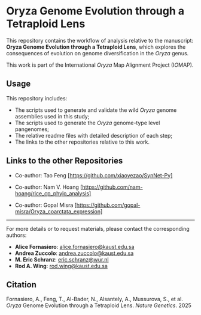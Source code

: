 # Oryza Genome Evolution through a Tetraploid Lens

This repository contains the workflow of analysis relative to the manuscript: **Oryza Genome Evolution through a Tetraploid Lens**, which explores the consequences of evolution on genome diversification in the *Oryza* genus.

This work is part of the International *Oryza* Map Alignment Project (I*O*MAP).

## Usage

This repository includes:

- The scripts used to generate and validate the wild *Oryza* genome assemblies used in this study;
- The scripts used to generate the *Oryza* genome-type level pangenomes;
- The relative readme files with detailed description of each step;
- The links to the other repositories relative to this work.

## Links to the other Repositories

- Co-author: Tao Feng [https://github.com/xiaoyezao/SynNet-Py]
  
- Co-author: Nam V. Hoang [https://github.com/nam-hoang/rice_cp_phylo_analysis]
  
- Co-author: Gopal Misra [https://github.com/gopal-misra/Oryza_coarctata_expression]

---

For more details or to request materials, please contact the corresponding authors:

- **Alice Fornasiero**: alice.fornasiero@kaust.edu.sa  
- **Andrea Zuccolo**: andrea.zuccolo@kaust.edu.sa  
- **M. Eric Schranz**: eric.schranz@wur.nl  
- **Rod A. Wing**: rod.wing@kaust.edu.sa

## Citation

Fornasiero, A., Feng, T., Al-Bader, N., Alsantely, A., Mussurova, S., et al. *Oryza* Genome Evolution through a Tetraploid Lens. *Nature Genetics*. 2025
